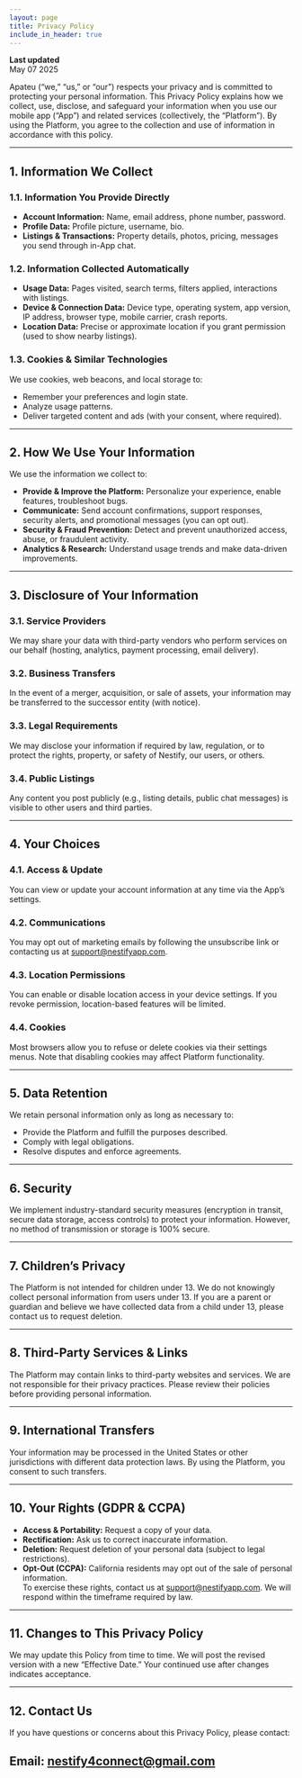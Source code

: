 ```yaml
---
layout: page
title: Privacy Policy
include_in_header: true
---
```


**Last updated**  
May 07 2025

Apateu (“we,” “us,” or “our”) respects your privacy and is committed to protecting your personal information. This Privacy Policy explains how we collect, use, disclose, and safeguard your information when you use our mobile app (“App”) and related services (collectively, the “Platform”). By using the Platform, you agree to the collection and use of information in accordance with this policy.

---

## 1. Information We Collect

### 1.1. Information You Provide Directly  
- **Account Information:** Name, email address, phone number, password.  
- **Profile Data:** Profile picture, username, bio.  
- **Listings & Transactions:** Property details, photos, pricing, messages you send through in-App chat.  

### 1.2. Information Collected Automatically  
- **Usage Data:** Pages visited, search terms, filters applied, interactions with listings.  
- **Device & Connection Data:** Device type, operating system, app version, IP address, browser type, mobile carrier, crash reports.  
- **Location Data:** Precise or approximate location if you grant permission (used to show nearby listings).  

### 1.3. Cookies & Similar Technologies  
We use cookies, web beacons, and local storage to:  
- Remember your preferences and login state.  
- Analyze usage patterns.  
- Deliver targeted content and ads (with your consent, where required).

---

## 2. How We Use Your Information

We use the information we collect to:  
- **Provide & Improve the Platform:** Personalize your experience, enable features, troubleshoot bugs.  
- **Communicate:** Send account confirmations, support responses, security alerts, and promotional messages (you can opt out).  
- **Security & Fraud Prevention:** Detect and prevent unauthorized access, abuse, or fraudulent activity.  
- **Analytics & Research:** Understand usage trends and make data-driven improvements.  

---

## 3. Disclosure of Your Information

### 3.1. Service Providers  
We may share your data with third-party vendors who perform services on our behalf (hosting, analytics, payment processing, email delivery).

### 3.2. Business Transfers  
In the event of a merger, acquisition, or sale of assets, your information may be transferred to the successor entity (with notice).

### 3.3. Legal Requirements  
We may disclose your information if required by law, regulation, or to protect the rights, property, or safety of Nestify, our users, or others.

### 3.4. Public Listings  
Any content you post publicly (e.g., listing details, public chat messages) is visible to other users and third parties.

---

## 4. Your Choices

### 4.1. Access & Update  
You can view or update your account information at any time via the App’s settings.

### 4.2. Communications  
You may opt out of marketing emails by following the unsubscribe link or contacting us at support@nestifyapp.com.

### 4.3. Location Permissions  
You can enable or disable location access in your device settings. If you revoke permission, location-based features will be limited.

### 4.4. Cookies  
Most browsers allow you to refuse or delete cookies via their settings menus. Note that disabling cookies may affect Platform functionality.

---

## 5. Data Retention

We retain personal information only as long as necessary to:  
- Provide the Platform and fulfill the purposes described.  
- Comply with legal obligations.  
- Resolve disputes and enforce agreements.

---

## 6. Security

We implement industry-standard security measures (encryption in transit, secure data storage, access controls) to protect your information. However, no method of transmission or storage is 100% secure.

---

## 7. Children’s Privacy

The Platform is not intended for children under 13. We do not knowingly collect personal information from users under 13. If you are a parent or guardian and believe we have collected data from a child under 13, please contact us to request deletion.

---

## 8. Third-Party Services & Links

The Platform may contain links to third-party websites and services. We are not responsible for their privacy practices. Please review their policies before providing personal information.

---

## 9. International Transfers

Your information may be processed in the United States or other jurisdictions with different data protection laws. By using the Platform, you consent to such transfers.

---

## 10. Your Rights (GDPR & CCPA)

- **Access & Portability:** Request a copy of your data.  
- **Rectification:** Ask us to correct inaccurate information.  
- **Deletion:** Request deletion of your personal data (subject to legal restrictions).  
- **Opt-Out (CCPA):** California residents may opt out of the sale of personal information.  
To exercise these rights, contact us at support@nestifyapp.com. We will respond within the timeframe required by law.

---

## 11. Changes to This Privacy Policy

We may update this Policy from time to time. We will post the revised version with a new “Effective Date.” Your continued use after changes indicates acceptance.

---

## 12. Contact Us

If you have questions or concerns about this Privacy Policy, please contact:

**Email:** nestify4connect@gmail.com  
---
